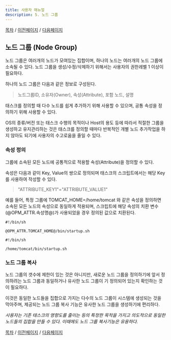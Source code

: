 ```yaml
---
title: 사용자 매뉴얼
description: 5. 노드 그룹
---
```


[목차](UserManual.md) / [이전페이지](UserManual4.md) / [다음페이지](UserManual6.md)

## 노드 그룹 (Node Group)

노드 그룹은 여러개의 노드가 모여있는 집합이며, 하나의 노드는 여러개의 노드 그룹에 소속될 수 있다.
노드 그룹을 생성/수정/삭제하기 위해서는 사용자의 권한레벨 1 이상이 필요하다.

하나의 노드 그룹은 다음과 같은 정보로 구성된다.
> 노드그룹ID, 소유자(Owner), 속성(Attribute), 포함 노드, 설명

태스크를 정의할 때 다수 노드를 쉽게 추가하기 위해 사용할 수 있으며, 공통 속성을 정의하기 위해 사용할 수 있다.

OS의 종류/버전 또는 태스크 수행의 목적이나 Host의 용도 등에 따라서 적절한 그룹을 생성하고 유지관리하는 것은 
태스크를 정의할 때마다 반복적인 개별 노드 추가작업을 하지 않아도 되기에 사용자의 수고로움을 줄일 수 있다.

### 속성 정의

그룹에 소속된 모든 노드에 공통적으로 적용할 속성(Attribute)을 정의할 수 있다.

속성은 다음과 같이 Key, Value의 쌍으로 정의되며 태스크의 스크립트에서는 해당 Key를 사용하여 작성할 수 있다.
> "ATTRIBUTE_KEY1"="ATTRIBUTE_VALUE1"

예를 들어, 특정 그룹에 TOMCAT_HOME=/home/tomcat 와 같은 속성을 정의하면 소속된 모든 노드의 속성으로 동일하게 적용되며, 스크립트에 해당 속성의 치환 변수(@OPM_ATTR.속성명@)가 사용되었을 경우 정의된 값으로 치환된다.

```
#!/bin/sh

@OPM_ATTR.TOMCAT_HOME@/bin/startup.sh
```

```
#!/bin/sh

/home/tomcat/bin/startup.sh
```

### 노드 그룹 복사

노드 그룹의 갯수에 제한이 있는 것은 아니지만, 새로운 노드 그룹을 정의하기에 앞서 정의하려는 노드 그룹과 동일하거나 유사한 노드 그룹이 기 정의되어 있는지 확인하는 것이 필요하다.

이것은 동일한 노드들을 집합으로 가지는 다수의 노드 그룹이 시스템에 생성되는 것을 막아주며, 제공되는 노드 그룹 복사 기능은 유사한 노드 그룹을 생성하기에 편리하다. 

*사용자는 기존 태스크의 영향도를 줄이는 등의 특정한 목적을 가지고 의도적으로 동일한 노드들의 집합을 만들 수 있다. 이때에도 노드 그룹 복사기능은 유용하다.* 

[목차](UserManual.md) / [이전페이지](UserManual4.md) / [다음페이지](UserManual6.md)